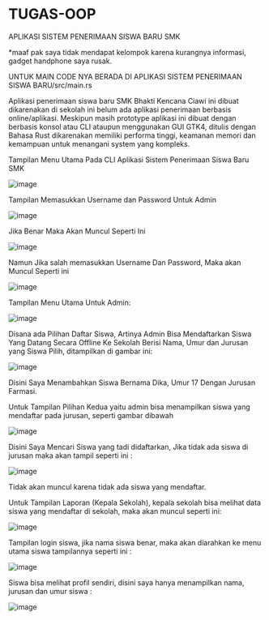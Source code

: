 # TUGAS-OOP
APLIKASI SISTEM PENERIMAAN SISWA BARU SMK


*maaf pak saya tidak mendapat kelompok karena kurangnya informasi, gadget handphone saya rusak.


UNTUK MAIN CODE NYA BERADA DI APLIKASI SISTEM PENERIMAAN SISWA BARU/src/main.rs




Aplikasi penerimaan siswa baru SMK Bhakti Kencana Ciawi ini dibuat dikarenakan di sekolah ini belum ada aplikasi penerimaan berbasis online/aplikasi. Meskipun masih prototype aplikasi ini dibuat dengan  berbasis konsol atau CLI ataupun menggunakan GUI GTK4, ditulis dengan Bahasa Rust dikarenakan memiliki performa tinggi, keamanan memori dan kemampuan untuk menangani system yang kompleks.



Tampilan Menu Utama Pada CLI Aplikasi Sistem Penerimaan Siswa Baru SMK




![image](https://github.com/user-attachments/assets/1cdeff99-045b-4308-a137-4938bd1f7954)





Tampilan Memasukkan Username dan Password Untuk Admin



![image](https://github.com/user-attachments/assets/40643fc5-d73e-4a6b-af23-191e4f5b651c)


Jika Benar Maka Akan Muncul Seperti Ini



![image](https://github.com/user-attachments/assets/f682ddba-fdef-49df-8292-f7f0a80b9813)



Namun Jika salah memasukkan Username Dan Password, Maka akan Muncul Seperti ini 



![image](https://github.com/user-attachments/assets/a8eec76e-982f-421e-a08c-29af2f552b75)




Tampilan Menu Utama Untuk Admin:




![image](https://github.com/user-attachments/assets/8aa4a93d-6e33-41a4-a061-91eb77e17129)




Disana ada Pilihan Daftar Siswa, Artinya Admin Bisa Mendaftarkan Siswa Yang Datang Secara Offline Ke Sekolah Berisi Nama, Umur dan Jurusan yang Siswa Pilih, ditampilkan di gambar ini:




![image](https://github.com/user-attachments/assets/cb1b4b02-22d6-4860-ae62-55ee78a6bb42)




Disini Saya Menambahkan Siswa Bernama Dika, Umur 17 Dengan Jurusan Farmasi.




Untuk Tampilan Pilihan Kedua  yaitu admin bisa menampilkan siswa yang mendaftar pada jurusan, seperti gambar dibawah




![image](https://github.com/user-attachments/assets/a58cba20-701a-439d-ad08-bc17b2f00600)




Disini Saya Mencari Siswa yang tadi didaftarkan, Jika tidak ada siswa di jurusan maka akan tampil seperti ini :




![image](https://github.com/user-attachments/assets/2ca27ab3-86a0-4fd6-a65a-e60c2998db02)




Tidak akan muncul karena tidak ada siswa yang mendaftar.




Untuk Tampilan Laporan (Kepala Sekolah), kepala sekolah bisa melihat data siswa yang mendaftar di sekolah, maka akan muncul seperti ini:




![image](https://github.com/user-attachments/assets/feb64e90-dbc2-4f75-8b22-2a79e577b6c9)




Tampilan login siswa, jika nama siswa benar, maka akan diarahkan ke menu utama siswa tampilannya seperti ini :




![image](https://github.com/user-attachments/assets/8bfb1754-759a-449d-8647-e1d617a3be34)




Siswa bisa melihat profil sendiri, disini saya hanya menampilkan nama, jurusan dan umur siswa :




![image](https://github.com/user-attachments/assets/857f216e-c534-4e77-af29-006c5f2f7267)












